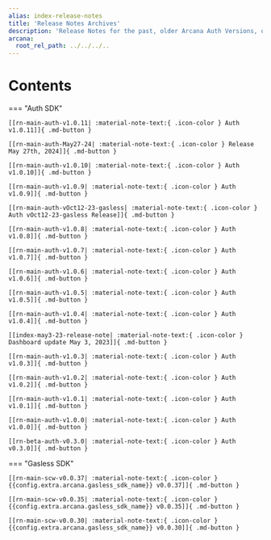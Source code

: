 ```yaml
---
alias: index-release-notes
title: 'Release Notes Archives'
description: 'Release Notes for the past, older Arcana Auth Versions, only for reference. Note these are not supported anymore.'
arcana:
  root_rel_path: ../../../..
---
```


# Contents

=== "Auth SDK"

    [[rn-main-auth-v1.0.11| :material-note-text:{ .icon-color } Auth v1.0.11]]{ .md-button }

    [[rn-main-auth-May27-24| :material-note-text:{ .icon-color } Release May 27th, 2024]]{ .md-button }

    [[rn-main-auth-v1.0.10| :material-note-text:{ .icon-color } Auth v1.0.10]]{ .md-button }

    [[rn-main-auth-v1.0.9| :material-note-text:{ .icon-color } Auth v1.0.9]]{ .md-button }

    [[rn-main-auth-vOct12-23-gasless| :material-note-text:{ .icon-color } Auth vOct12-23-gasless Release]]{ .md-button }

    [[rn-main-auth-v1.0.8| :material-note-text:{ .icon-color } Auth v1.0.8]]{ .md-button }

    [[rn-main-auth-v1.0.7| :material-note-text:{ .icon-color } Auth v1.0.7]]{ .md-button }

    [[rn-main-auth-v1.0.6| :material-note-text:{ .icon-color } Auth v1.0.6]]{ .md-button }

    [[rn-main-auth-v1.0.5| :material-note-text:{ .icon-color } Auth v1.0.5]]{ .md-button }

    [[rn-main-auth-v1.0.4| :material-note-text:{ .icon-color } Auth v1.0.4]]{ .md-button }

    [[index-may3-23-release-note| :material-note-text:{ .icon-color } Dashboard update May 3, 2023]]{ .md-button }

    [[rn-main-auth-v1.0.3| :material-note-text:{ .icon-color } Auth v1.0.3]]{ .md-button }

    [[rn-main-auth-v1.0.2| :material-note-text:{ .icon-color } Auth v1.0.2]]{ .md-button }

    [[rn-main-auth-v1.0.1| :material-note-text:{ .icon-color } Auth v1.0.1]]{ .md-button }

    [[rn-main-auth-v1.0.0| :material-note-text:{ .icon-color } Auth v1.0.0]]{ .md-button }

    [[rn-beta-auth-v0.3.0| :material-note-text:{ .icon-color } Auth v0.3.0]]{ .md-button }


=== "Gasless SDK"

    [[rn-main-scw-v0.0.37| :material-note-text:{ .icon-color }{{config.extra.arcana.gasless_sdk_name}} v0.0.37]]{ .md-button }

    [[rn-main-scw-v0.0.35| :material-note-text:{ .icon-color }{{config.extra.arcana.gasless_sdk_name}} v0.0.35]]{ .md-button }

    [[rn-main-scw-v0.0.30| :material-note-text:{ .icon-color }{{config.extra.arcana.gasless_sdk_name}} v0.0.30]]{ .md-button }